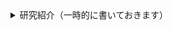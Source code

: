 <details>
<summary>研究紹介（一時的に書いておきます）</summary>

## 🐋 水環境工学研究室

渡辺先生の研究グループと平川の研究グループがあります．

私の方は，
***「プログラムを直に扱って流体と物体の相互作用に関する数値解析を行う」***
方で，下のメンバーがいます．

* 4年生：5名
* 修士1年生：1名

### 指導方針

* 4年生は就職活動が終わるまでは忙しいと思うので，研究はゆっくり進めてもらっています
    - ９月くらいから本気を出して下さい
* 研究の質問はいつでも来て下さい
* 研究室の学生にはMacを使ってもらっています．たまに計算でLinuxも使います

### 📚 研究室テーマ

自分のやりたいことがある学生には，それに沿った研究をしてもらっています．

- 境界要素法（BEM-MEL）の高効率化
- 境界要素法（BEM-MEL）を使ったバージ型浮体の動揺解析
- 陽解法型SPH（EISPH）の開発
- 水棲動物の効率的な遊泳法に関する研究

## 👤 自己紹介

- 💻 流体の流れを数値的にシミュレートする研究をしています．海洋の波や流れの計算に興味が湧き，研究を始めました．
- 🛠️ 大学院ではスペクトル法を使っていましたが，現在は**境界要素法**と**粒子法**を用いたソフトウェア開発を行っています

理論にも興味があるのですが，何よりもまず現実の現象をシミュレートすることができるソフトウェアを開発したいと思っています．

### 🚢 研究と開発

主に[浮体式洋上風力発電](https://en.wikipedia.org/wiki/Floating_wind_turbine)に関する研究を行っています．
浮体式洋上風力発電の動揺や係留索に関連する数値シミュレーションの需要は，今後増えていくと考えられます．
現在すでに[OrcaFlex](https://www.orcina.com/)や[WAMIT](https://www.wamit.com/)といった商用ソフトウェアがありますが，
現在の目標は，多くの浮体を含めウィンドファーム全領域をシミュレートする実用的なソフトウェアを開発することです．

* 境界要素法を使った浮体動揺解析ソフト
    - 説明 : 境界要素法は，流体の運動方程式を流体境界上で解く手法です 
    - 使用言語 : [C++](https://en.wikipedia.org/wiki/C%2B%2B), [python](https://www.python.org/) 
    - リンク : [build_bem](https://github.com/tomoakihirakawa/cpp/blob/main/builds/build_bem/README.md) 

<table style="border-collapse:collapse;border:2;cellspacing:5;cellpadding:5;">
<tr>
<td>
<img src="sample0.gif" width="220px" alt="Sample 0 Image">
</td>
<td>
<img src="sample1.gif" width="220px" alt="Sample 1 Image">
</td>
</tr>
</table>

* 粒子法を使った流体物体相互作用解析ソフト
    - 説明 : 粒子法は，粒子の集まりで流体を表現し，流体の運動方程式を解く手法です
    - 使用言語 : [C++](https://en.wikipedia.org/wiki/C%2B%2B), [python](https://www.python.org/) 
    - リンク : [build_sph](https://github.com/tomoakihirakawa/cpp/blob/main/builds/build_sph/README.md)

### 👩‍💻 数値解析を中心とした研究の魅力

**数値解析手法**は，数学とプログラミングを組み合わせ，以下の様な問題を解くものです．
既に多くの手法が開発されており，学ぶことが多いです．
この問題はあらゆる分野で見られるため，数値解析を学ぶことはとても有用です．

<table style="border-collapse:collapse;border:2;cellspacing:5;cellpadding:5;">
<tr>
<td><a href="https://github.com/tomoakihirakawa/cpp/blob/main/builds/build_intepolation/README.md">関数近似/補間</a></td>
<td>←関数の微分</td>
<td><a href="https://github.com/tomoakihirakawa/cpp/blob/main/builds/build_integration/README.md">関数の積分</a></td>
<td><a href="https://github.com/tomoakihirakawa/cpp/blob/main/builds/build_root_finding/README.md">方程式の根を求める</a></td>
<td><a href="https://github.com/tomoakihirakawa/cpp/blob/main/builds/build_eigen_value/README.md">固有値問題の解法</a></td>
</tr>

<tr>
<td><a href="https://github.com/tomoakihirakawa/cpp/blob/main/builds/build_system_of_linear_eqs/README.md">線形方程式の解法</a>
<td><a href="https://github.com/tomoakihirakawa/cpp/blob/main/builds/build_ODE/README.md">常微分方程式の解法</a></td>
<td>偏微分方程式の解法</td>
<td><a href="https://github.com/tomoakihirakawa/cpp/blob/main/builds/build_Network/README.md">幾何学（格子生成/データ構造）</a>
</td>
</tr>
</table>

この数値解析手法を組み合わせ，物理現象を表す方程式を数値的に解くことで，現象をシミュレートすることができます．

<!-- #### 有用で普遍的な知識が身につけざるを得ない -->

十分に理解しないまま作成したプログラムで得られる結果は，実際の現象と大きく異なることが多いです．
適当でも結果が得られることもありますが，いろいろと試すうちにおかしいことに気づくことが多いです．
そのため，力学・数学・プログラミングの正確な理解がこの研究を行う上で重要です．
反対に言えば，この研究を通して，力学・数学・プログラミングを正確に学んでいくことができます．
私にとって，これがこの研究の魅力です．

<!-- ## ✉️ 連絡先

- 📧 Email: hirakawa`at`gipc.akita-u.ac.jp
- 🌐 Website: [秋田大学研究者総覧](https://akitauinfo.akita-u.ac.jp/html/100000862_ja.html?k=%E5%B9%B3%E5%B7%9D), [researchmap](https://researchmap.jp/tomoakihirakawa) -->

</details>